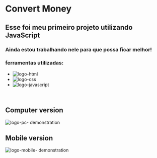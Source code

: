 <h1> Convert Money</h1>

<h2>  Esse foi meu primeiro projeto utilizando JavaScript </h2>

<h3> Ainda estou trabalhando nele para que possa ficar melhor!</h3>

<h3> ferramentas utilizadas: </h3>

 - <img src="https://img.shields.io/badge/HTML5-E34F26?style=for-the-badge&logo=html5&logoColor=white" alt="logo-html">
 - <img src="https://img.shields.io/badge/CSS-239120?&style=for-the-badge&logo=css3&logoColor=white" alt="logo-css">
 - <img src="https://img.shields.io/badge/JavaScript-F7DF1E?style=for-the-badge&logo=javascript&logoColor=black" alt="logo-javascript">
 
 <br>

<h2> Computer version </h2>
 <img src="https://github.com/JonathamCarvalho/Projeto---JavaScript/blob/main/assets/para-computador.PNG?raw=true" alt="logo-pc- demonstration">
 
 <br>
 <h2> Mobile version</h2>
 <img src="https://github.com/JonathamCarvalho/Projeto---JavaScript/blob/main/assets/para-mobile.PNG?raw=true" alt="logo-mobile- demonstration">


